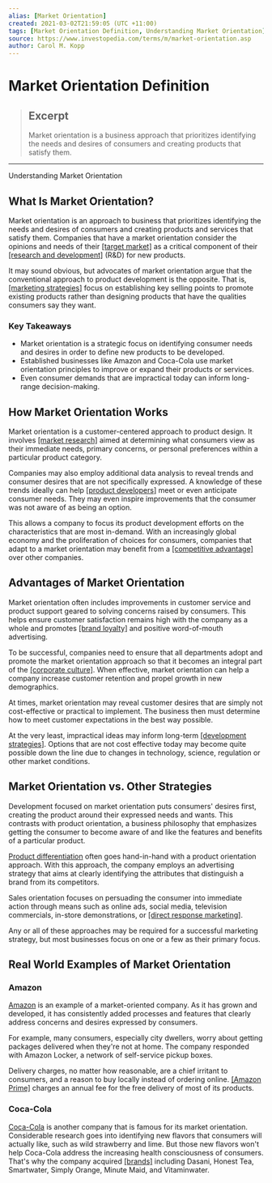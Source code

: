 ```yaml
---
alias: [Market Orientation]
created: 2021-03-02T21:59:05 (UTC +11:00)
tags: [Market Orientation Definition, Understanding Market Orientation]
source: https://www.investopedia.com/terms/m/market-orientation.asp
author: Carol M. Kopp
---
```


# Market Orientation Definition

> ## Excerpt
> Market orientation is a business approach that prioritizes identifying the needs and desires of consumers and creating products that satisfy them.

---

Understanding Market Orientation
## What Is Market Orientation?

Market orientation is an approach to business that prioritizes identifying the needs and desires of consumers and creating products and services that satisfy them. Companies that have a market orientation consider the opinions and needs of their [[target market]](https://www.investopedia.com/terms/t/target-market.asp) as a critical component of their [[research and development]](https://www.investopedia.com/terms/r/randd.asp) (R&D) for new products.

It may sound obvious, but advocates of market orientation argue that the conventional approach to product development is the opposite. That is, [[marketing strategies]](https://www.investopedia.com/terms/m/marketing-strategy.asp) focus on establishing key selling points to promote existing products rather than designing products that have the qualities consumers say they want.

### Key Takeaways

-   Market orientation is a strategic focus on identifying consumer needs and desires in order to define new products to be developed.
-   Established businesses like Amazon and Coca-Cola use market orientation principles to improve or expand their products or services.
-   Even consumer demands that are impractical today can inform long-range decision-making.

## How Market Orientation Works

Market orientation is a customer-centered approach to product design. It involves [[market research]](https://www.investopedia.com/terms/m/market-research.asp) aimed at determining what consumers view as their immediate needs, primary concerns, or personal preferences within a particular product category.

Companies may also employ additional data analysis to reveal trends and consumer desires that are not specifically expressed. A knowledge of these trends ideally can help [[product developers]](https://www.investopedia.com/ask/answers/042815/what-difference-between-research-and-development-and-product-development.asp) meet or even anticipate consumer needs. They may even inspire improvements that the consumer was not aware of as being an option.

This allows a company to focus its product development efforts on the characteristics that are most in-demand. With an increasingly global economy and the proliferation of choices for consumers, companies that adapt to a market orientation may benefit from a [[competitive advantage]](https://www.investopedia.com/terms/c/competitive_advantage.asp) over other companies.

## Advantages of Market Orientation

Market orientation often includes improvements in customer service and product support geared to solving concerns raised by consumers. This helps ensure customer satisfaction remains high with the company as a whole and promotes [[brand loyalty]](https://www.investopedia.com/terms/b/brand-loyalty.asp) and positive word-of-mouth advertising.

To be successful, companies need to ensure that all departments adopt and promote the market orientation approach so that it becomes an integral part of the [[corporate culture]](https://www.investopedia.com/terms/c/corporate-culture.asp). When effective, market orientation can help a company increase customer retention and propel growth in new demographics.

At times, market orientation may reveal customer desires that are simply not cost-effective or practical to implement. The business then must determine how to meet customer expectations in the best way possible.

At the very least, impractical ideas may inform long-term [[development strategies]](https://www.investopedia.com/articles/personal-finance/090815/basics-business-development.asp). Options that are not cost effective today may become quite possible down the line due to changes in technology, science, regulation or other market conditions.

## Market Orientation vs. Other Strategies

Development focused on market orientation puts consumers' desires first, creating the product around their expressed needs and wants. This contrasts with product orientation, a business philosophy that emphasizes getting the consumer to become aware of and like the features and benefits of a particular product.

[Product differentiation](https://www.investopedia.com/terms/p/product_differentiation.asp) often goes hand-in-hand with a product orientation approach. With this approach, the company employs an advertising strategy that aims at clearly identifying the attributes that distinguish a brand from its competitors.

Sales orientation focuses on persuading the consumer into immediate action through means such as online ads, social media, television commercials, in-store demonstrations, or [[direct response marketing]](https://www.investopedia.com/terms/d/direct-marketing.asp).

Any or all of these approaches may be required for a successful marketing strategy, but most businesses focus on one or a few as their primary focus.

## Real World Examples of Market Orientation

### Amazon

[Amazon](https://www.investopedia.com/insights/amazon-effect-us-economy/) is an example of a market-oriented company. As it has grown and developed, it has consistently added processes and features that clearly address concerns and desires expressed by consumers.

For example, many consumers, especially city dwellers, worry about getting packages delivered when they're not at home. The company responded with Amazon Locker, a network of self-service pickup boxes.

Delivery charges, no matter how reasonable, are a chief irritant to consumers, and a reason to buy locally instead of ordering online. [[Amazon Prime]](https://www.investopedia.com/personal-finance/8-lesser-known-benefits-amazon-prime/) charges an annual fee for the free delivery of most of its products.

### Coca-Cola

[Coca-Cola](https://www.investopedia.com/articles/markets/112515/how-does-cocacola-actually-make-money.asp) is another company that is famous for its market orientation. Considerable research goes into identifying new flavors that consumers will actually like, such as wild strawberry and lime. But those new flavors won't help Coca-Cola address the increasing health consciousness of consumers. That's why the company acquired [[brands]](https://www.investopedia.com/terms/b/brand.asp) including Dasani, Honest Tea, Smartwater, Simply Orange, Minute Maid, and Vitaminwater.
